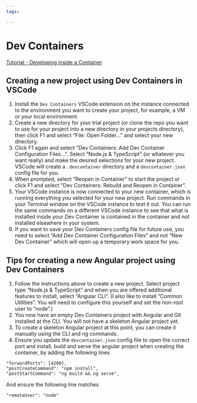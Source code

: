 ```yaml
---
tags:

---
```

# Dev Containers

[Tutorial - Developing inside a Container](https://code.visualstudio.com/docs/devcontainers/containers)  

## Creating a new project using Dev Containers in VSCode

1. Install the `Dev Containers` VSCode extension on the instance connected to the environment you want to create your project, for example, a VM or your local environment.
2. Create a new directory for your trial project (or clone the repo you want to use for your project into a new directory in your projects directory), then click F1 and select “File: Open Folder…” and select your new directory. 
3. Click F1 again and select “Dev Containers: Add Dev Container Configuration Files…”. Select “Node.js & TypeScript” (or whatever you want really) and make the desired selections for your new project. VSCode will create a `.devcontainer` directory and a `devcontainer.json` config file for you. 
4. When prompted, select “Reopen in Container” to start the project or click F1 and select “Dev Containers: Rebuild and Reopen in Container”.
5. Your VSCode instance is now connected to your new container, which is running everything you selected for your new project. Run commands in your Terminal window on the VSCode instance to test it out. You can run the same commands on a different VSCode instance to see that what is installed inside your Dev Container is contained in the container and not installed elsewhere in your system.
6. If you want to save your Dev Containers config file for future use, you need to select “Add Dev Container Configuration Files” and not “New Dev Container” which will open up a temporary work space for you.

## Tips for creating a new Angular project using Dev Containers

1. Follow the instructions above to create a new project. Select project type “Node.js & TypeScript” and when you are offered additional features to install, select “Angular CLI”. (I also like to install “Common Utilities”. You will need to configure this yourself and set the non-root user to “node”.)
2. You now have an empty Dev Containers project with Angular and Git installed at the CLI. You will not have a skeleton Angular project yet. 
3. To create a skeleton Angular project at this point, you can create it manually using the CLI and ng commands.
4. Ensure you update the `devcontainer.json` config file to open the correct port and install, build and serve the angular project when creating the container, by adding the following lines
```
"forwardPorts": [4200],
"postCreateCommand": "npm install",
"postStartCommand": "ng build && ng serve",
```
And ensure the following line matches
```
"remoteUser": "node"
```
